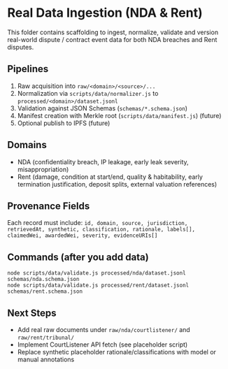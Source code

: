 # Real Data Ingestion (NDA & Rent)

This folder contains scaffolding to ingest, normalize, validate and version real-world dispute / contract event data for both NDA breaches and Rent disputes.

## Pipelines

1. Raw acquisition into `raw/<domain>/<source>/...`
2. Normalization via `scripts/data/normalizer.js` to `processed/<domain>/dataset.jsonl`
3. Validation against JSON Schemas (`schemas/*.schema.json`)
4. Manifest creation with Merkle root (`scripts/data/manifest.js`) (future)
5. Optional publish to IPFS (future)

## Domains

* NDA (confidentiality breach, IP leakage, early leak severity, misappropriation)
* Rent (damage, condition at start/end, quality & habitability, early termination justification, deposit splits, external valuation references)

## Provenance Fields

Each record must include: `id, domain, source, jurisdiction, retrievedAt, synthetic, classification, rationale, labels[], claimedWei, awardedWei, severity, evidenceURIs[]`

## Commands (after you add data)

```
node scripts/data/validate.js processed/nda/dataset.jsonl schemas/nda.schema.json
node scripts/data/validate.js processed/rent/dataset.jsonl schemas/rent.schema.json
```

## Next Steps

* Add real raw documents under `raw/nda/courtlistener/` and `raw/rent/tribunal/`
* Implement CourtListener API fetch (see placeholder script)
* Replace synthetic placeholder rationale/classifications with model or manual annotations
